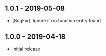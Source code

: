## 1.0.1 - 2019-05-08

- [BugFix]: Ignore if no function entry found

## 1.0.0 - 2019-04-18

- Initial release
